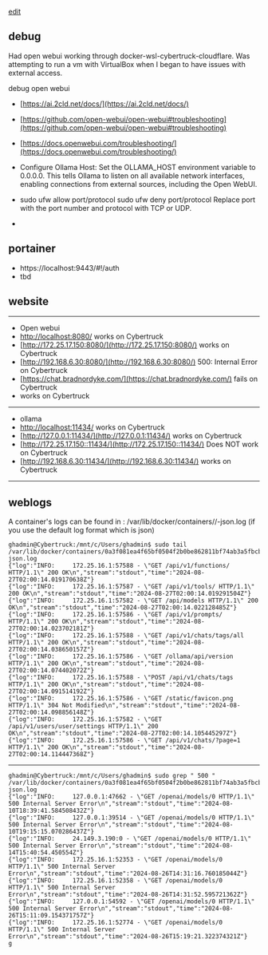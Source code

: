 [edit]()

## debug
Had open webui working through docker-wsl-cybertruck-cloudflare.  Was attempting to run a vm with VirtualBox when I began to have issues with external access.

debug open webui

- [https://ai.2cld.net/docs/](https://ai.2cld.net/docs/)

- [https://github.com/open-webui/open-webui#troubleshooting](https://github.com/open-webui/open-webui#troubleshooting)
- [https://docs.openwebui.com/troubleshooting/](https://docs.openwebui.com/troubleshooting/)
- Configure Ollama Host: Set the OLLAMA_HOST environment variable to 0.0.0.0. This tells Ollama to listen on all available network interfaces, enabling connections from external sources, including the Open WebUI.
- sudo ufw allow port/protocol sudo ufw deny port/protocol Replace port with the port number and protocol with TCP or UDP.
- 
## portainer
- https://localhost:9443/#!/auth
- tbd
## website
---
- Open webui
- [http://localhost:8080/](http://localhost:8080/) works on Cybertruck
- [http://172.25.17.150:8080/](http://172.25.17.150:8080/) works on Cybertruck
- [http://192.168.6.30:8080/](http://192.168.6.30:8080/) 500: Internal Error on Cybertruck
- [https://chat.bradnordyke.com/](https://chat.bradnordyke.com/) fails on Cybertruck
- []() works on Cybertruck
---
- ollama
- [http://localhost:11434/](http://localhost::11434/) works on Cybertruck
- [http://127.0.0.1:11434/](http://127.0.0.1:11434/) works on Cybertruck
- [http://172.25.17.150::11434/](http://172.25.17.150::11434/) Does NOT work on Cybertruck
- [http://192.168.6.30:11434/](http://192.168.6.30:11434/) works on Cybertruck


---
## weblogs
A container's logs can be found in : /var/lib/docker/containers/<container id>/<container id>-json.log (if you use the default log format which is json)
```
ghadmin@Cybertruck:/mnt/c/Users/ghadmin$ sudo tail /var/lib/docker/containers/0a3f081ea4f65bf0504f2b0be862811bf74ab3a5fbcb42ea6456afccf90c793c/0a3f081ea4f65bf0504f2b0be862811bf74ab3a5fbcb42ea6456afccf90c793c-json.log
{"log":"INFO:     172.25.16.1:57588 - \"GET /api/v1/functions/ HTTP/1.1\" 200 OK\n","stream":"stdout","time":"2024-08-27T02:00:14.019170638Z"}
{"log":"INFO:     172.25.16.1:57587 - \"GET /api/v1/tools/ HTTP/1.1\" 200 OK\n","stream":"stdout","time":"2024-08-27T02:00:14.019291504Z"}
{"log":"INFO:     172.25.16.1:57582 - \"GET /api/models HTTP/1.1\" 200 OK\n","stream":"stdout","time":"2024-08-27T02:00:14.022128485Z"}
{"log":"INFO:     172.25.16.1:57586 - \"GET /api/v1/prompts/ HTTP/1.1\" 200 OK\n","stream":"stdout","time":"2024-08-27T02:00:14.023702181Z"}
{"log":"INFO:     172.25.16.1:57588 - \"GET /api/v1/chats/tags/all HTTP/1.1\" 200 OK\n","stream":"stdout","time":"2024-08-27T02:00:14.038650157Z"}
{"log":"INFO:     172.25.16.1:57586 - \"GET /ollama/api/version HTTP/1.1\" 200 OK\n","stream":"stdout","time":"2024-08-27T02:00:14.074402072Z"}
{"log":"INFO:     172.25.16.1:57588 - \"POST /api/v1/chats/tags HTTP/1.1\" 200 OK\n","stream":"stdout","time":"2024-08-27T02:00:14.091514192Z"}
{"log":"INFO:     172.25.16.1:57586 - \"GET /static/favicon.png HTTP/1.1\" 304 Not Modified\n","stream":"stdout","time":"2024-08-27T02:00:14.098856148Z"}
{"log":"INFO:     172.25.16.1:57582 - \"GET /api/v1/users/user/settings HTTP/1.1\" 200 OK\n","stream":"stdout","time":"2024-08-27T02:00:14.105445297Z"}
{"log":"INFO:     172.25.16.1:57586 - \"GET /api/v1/chats/?page=1 HTTP/1.1\" 200 OK\n","stream":"stdout","time":"2024-08-27T02:00:14.114447368Z"}
```
---
```
ghadmin@Cybertruck:/mnt/c/Users/ghadmin$ sudo grep " 500 " /var/lib/docker/containers/0a3f081ea4f65bf0504f2b0be862811bf74ab3a5fbcb42ea6456afccf90c793c/0a3f081ea4f65bf0504f2b0be862811bf74ab3a5fbcb42ea6456afccf90c793c-json.log
{"log":"INFO:     127.0.0.1:47662 - \"GET /openai/models/0 HTTP/1.1\" 500 Internal Server Error\n","stream":"stdout","time":"2024-08-10T18:39:41.584508432Z"}
{"log":"INFO:     127.0.0.1:39514 - \"GET /openai/models/0 HTTP/1.1\" 500 Internal Server Error\n","stream":"stdout","time":"2024-08-10T19:15:15.070286437Z"}
{"log":"INFO:     24.149.3.190:0 - \"GET /openai/models/0 HTTP/1.1\" 500 Internal Server Error\n","stream":"stdout","time":"2024-08-14T15:40:54.450554Z"}
{"log":"INFO:     172.25.16.1:52353 - \"GET /openai/models/0 HTTP/1.1\" 500 Internal Server Error\n","stream":"stdout","time":"2024-08-26T14:31:16.760185044Z"}
{"log":"INFO:     172.25.16.1:52358 - \"GET /openai/models/0 HTTP/1.1\" 500 Internal Server Error\n","stream":"stdout","time":"2024-08-26T14:31:52.595721362Z"}
{"log":"INFO:     127.0.0.1:54592 - \"GET /openai/models/0 HTTP/1.1\" 500 Internal Server Error\n","stream":"stdout","time":"2024-08-26T15:11:09.154371757Z"}
{"log":"INFO:     172.25.16.1:52774 - \"GET /openai/models/0 HTTP/1.1\" 500 Internal Server Error\n","stream":"stdout","time":"2024-08-26T15:19:21.322374321Z"}
g
```
